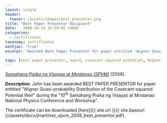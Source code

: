 ```yaml
---
layout: single
header:
  teaser: /assets/images/best_presentor.png 
title: "Best Paper Presentor Recipient"
date:   2008-10-19 16:50:00 +0800
categories: 
  - certificates
taxonomy: certificates
mathjax: "true"
excerpt: "Awarded Best Paper Presentor for paper entitled 'Wigner Quasi-probability Distribution of the Cosecant-squared Potential Well'."

tags: [best paper presentor, award, cosecant-squared potential, Wigner function]
---
```


[*Samahang Pisika ng Visayas at Mindanao (SPVM)*](https://spvm.org.ph/) (2008).<br/>

**Description**. John has been awarded BEST PAPER PRESENTOR for paper entitled "Wigner Quasi-probability Distribution of the Cosecant-squared Potential Well" during the "10<sup>th</sup> Samahang Pisika ng Visayas at Mindanao National Physics Conference and Workshop".

The certificate can be downloaded [here]({{ site.url }}{{ site.baseurl }}/assets/docs/jmartinez_spvm_2008_best_presentor.pdf).